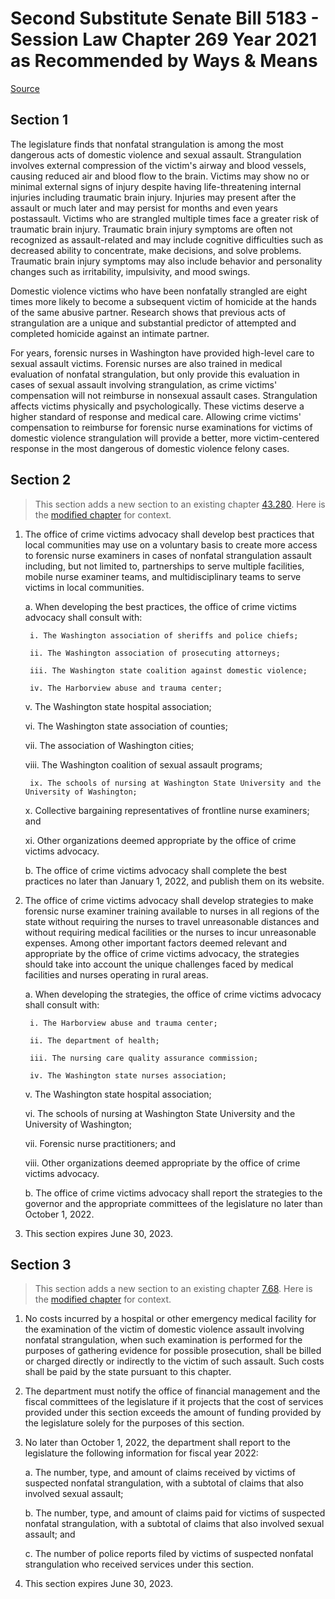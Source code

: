 # Second Substitute Senate Bill 5183 - Session Law Chapter 269 Year 2021 as Recommended by Ways & Means

[Source](http://lawfilesext.leg.wa.gov/biennium/2021-22/Xml/Bills/Session%20Laws/Senate/5183-S2.SL.xml)
## Section 1
The legislature finds that nonfatal strangulation is among the most dangerous acts of domestic violence and sexual assault. Strangulation involves external compression of the victim's airway and blood vessels, causing reduced air and blood flow to the brain. Victims may show no or minimal external signs of injury despite having life-threatening internal injuries including traumatic brain injury. Injuries may present after the assault or much later and may persist for months and even years postassault. Victims who are strangled multiple times face a greater risk of traumatic brain injury. Traumatic brain injury symptoms are often not recognized as assault-related and may include cognitive difficulties such as decreased ability to concentrate, make decisions, and solve problems. Traumatic brain injury symptoms may also include behavior and personality changes such as irritability, impulsivity, and mood swings.

Domestic violence victims who have been nonfatally strangled are eight times more likely to become a subsequent victim of homicide at the hands of the same abusive partner. Research shows that previous acts of strangulation are a unique and substantial predictor of attempted and completed homicide against an intimate partner.

For years, forensic nurses in Washington have provided high-level care to sexual assault victims. Forensic nurses are also trained in medical evaluation of nonfatal strangulation, but only provide this evaluation in cases of sexual assault involving strangulation, as crime victims' compensation will not reimburse in nonsexual assault cases. Strangulation affects victims physically and psychologically. These victims deserve a higher standard of response and medical care. Allowing crime victims' compensation to reimburse for forensic nurse examinations for victims of domestic violence strangulation will provide a better, more victim-centered response in the most dangerous of domestic violence felony cases.


## Section 2
> This section adds a new section to an existing chapter [43.280](/rcw/43_state_government—executive/43.280_community_treatment_services_for_victims_of_sexual_assault.md). Here is the [modified chapter](rcw/43_state_government—executive/43.280_community_treatment_services_for_victims_of_sexual_assault.md) for context.

1. The office of crime victims advocacy shall develop best practices that local communities may use on a voluntary basis to create more access to forensic nurse examiners in cases of nonfatal strangulation assault including, but not limited to, partnerships to serve multiple facilities, mobile nurse examiner teams, and multidisciplinary teams to serve victims in local communities.

    a. When developing the best practices, the office of crime victims advocacy shall consult with:

        i. The Washington association of sheriffs and police chiefs;

        ii. The Washington association of prosecuting attorneys;

        iii. The Washington state coalition against domestic violence;

        iv. The Harborview abuse and trauma center;

    v. The Washington state hospital association;

    vi. The Washington state association of counties;

    vii. The association of Washington cities;

    viii. The Washington coalition of sexual assault programs;

        ix. The schools of nursing at Washington State University and the University of Washington;

    x. Collective bargaining representatives of frontline nurse examiners; and

    xi. Other organizations deemed appropriate by the office of crime victims advocacy.

    b. The office of crime victims advocacy shall complete the best practices no later than January 1, 2022, and publish them on its website.

2. The office of crime victims advocacy shall develop strategies to make forensic nurse examiner training available to nurses in all regions of the state without requiring the nurses to travel unreasonable distances and without requiring medical facilities or the nurses to incur unreasonable expenses. Among other important factors deemed relevant and appropriate by the office of crime victims advocacy, the strategies should take into account the unique challenges faced by medical facilities and nurses operating in rural areas.

    a. When developing the strategies, the office of crime victims advocacy shall consult with:

        i. The Harborview abuse and trauma center;

        ii. The department of health;

        iii. The nursing care quality assurance commission;

        iv. The Washington state nurses association;

    v. The Washington state hospital association;

    vi. The schools of nursing at Washington State University and the University of Washington;

    vii. Forensic nurse practitioners; and

    viii. Other organizations deemed appropriate by the office of crime victims advocacy.

    b. The office of crime victims advocacy shall report the strategies to the governor and the appropriate committees of the legislature no later than October 1, 2022.

3. This section expires June 30, 2023.


## Section 3
> This section adds a new section to an existing chapter [7.68](/rcw/07_special_proceedings_and_actions/7.068_victims_of_crimes—compensation_assistance.md). Here is the [modified chapter](rcw/07_special_proceedings_and_actions/7.068_victims_of_crimes—compensation_assistance.md) for context.

1. No costs incurred by a hospital or other emergency medical facility for the examination of the victim of domestic violence assault involving nonfatal strangulation, when such examination is performed for the purposes of gathering evidence for possible prosecution, shall be billed or charged directly or indirectly to the victim of such assault. Such costs shall be paid by the state pursuant to this chapter.

2. The department must notify the office of financial management and the fiscal committees of the legislature if it projects that the cost of services provided under this section exceeds the amount of funding provided by the legislature solely for the purposes of this section.

3. No later than October 1, 2022, the department shall report to the legislature the following information for fiscal year 2022:

    a. The number, type, and amount of claims received by victims of suspected nonfatal strangulation, with a subtotal of claims that also involved sexual assault;

    b. The number, type, and amount of claims paid for victims of suspected nonfatal strangulation, with a subtotal of claims that also involved sexual assault; and

    c. The number of police reports filed by victims of suspected nonfatal strangulation who received services under this section.

4. This section expires June 30, 2023.

